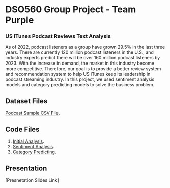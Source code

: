 # DSO560 Group Project - Team Purple
### US iTunes Podcast Reviews Text Analysis
As of 2022, podcast listeners as a group have grown 29.5% in the last three years. There are currently 120 million podcast listeners in the U.S., and industry experts predict there will be over 160 million podcast listeners by 2023.
With the increase in demand, the market in this industry become more competitive. Therefore, our goal is to provide a better review system and recommendation system to help US iTunes keep its leadership in podcast streaming industry. In this project, we used sentiment analysis models and category predicting models to solve the business problem. 

## Dataset Files
[Podcast Sample CSV File](https://github.com/enning0814/DSO560/blob/main/Dataset/podcast_sample.csv.zip).

## Code Files
1. [Initial Analysis](https://github.com/enning0814/DSO560/blob/main/Code/Initial_Analysis.ipynb).
2. [Sentiment Analysis](https://github.com/enning0814/DSO560/blob/main/Code/Sentiment_Analysis_Modelling.ipynb).
3. [Category Predicting](https://github.com/enning0814/DSO560/blob/main/Code/Category_Predicting_using_Reviews.ipynb.ipynb).

## Presentation
[Presnetation Slides Link]
